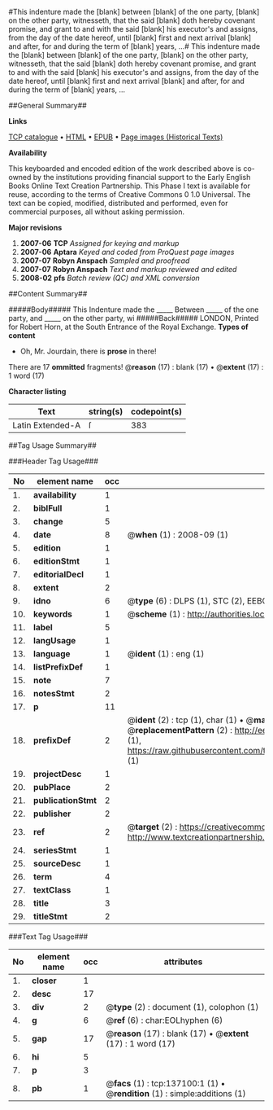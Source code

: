 #This indenture made the [blank] between [blank] of the one party, [blank] on the other party, witnesseth, that the said [blank] doth hereby covenant promise, and grant to and with the said [blank] his executor's and assigns, from the day of the date hereof, until [blank] first and next arrival [blank] and after, for and during the term of [blank] years, ...#
This indenture made the [blank] between [blank] of the one party, [blank] on the other party, witnesseth, that the said [blank] doth hereby covenant promise, and grant to and with the said [blank] his executor's and assigns, from the day of the date hereof, until [blank] first and next arrival [blank] and after, for and during the term of [blank] years, ...

##General Summary##

**Links**

[TCP catalogue](http://www.ota.ox.ac.uk/tcp/)  • 
[HTML](http://tei.it.ox.ac.uk/tcp/Texts-HTML/free/A95/A95713.html)  • 
[EPUB](http://tei.it.ox.ac.uk/tcp/Texts-EPUB/free/A95/A95713.epub) • 
[Page images (Historical Texts)](https://data.historicaltexts.jisc.ac.uk/view?pubId=eebo-99896855e&pageId=eebo-99896855e-137100-1)

**Availability**

This keyboarded and encoded edition of the
	       work described above is co-owned by the institutions
	       providing financial support to the Early English Books
	       Online Text Creation Partnership. This Phase I text is
	       available for reuse, according to the terms of Creative
	       Commons 0 1.0 Universal. The text can be copied,
	       modified, distributed and performed, even for
	       commercial purposes, all without asking permission.

**Major revisions**

1. __2007-06__ __TCP__ *Assigned for keying and markup*
1. __2007-06__ __Aptara__ *Keyed and coded from ProQuest page images*
1. __2007-07__ __Robyn Anspach__ *Sampled and proofread*
1. __2007-07__ __Robyn Anspach__ *Text and markup reviewed and edited*
1. __2008-02__ __pfs__ *Batch review (QC) and XML conversion*

##Content Summary##

#####Body#####
This Indenture made the  _____ 
Between  _____  of the one party, and  _____ 
on the other party, wi
#####Back#####
LONDON, Printed for Robert Horn, at the South Entrance of the Royal Exchange.
**Types of content**

  * Oh, Mr. Jourdain, there is **prose** in there!

There are 17 **ommitted** fragments! 
 @__reason__ (17) : blank (17)  •  @__extent__ (17) : 1 word (17)

**Character listing**


|Text|string(s)|codepoint(s)|
|---|---|---|
|Latin Extended-A|ſ|383|

##Tag Usage Summary##

###Header Tag Usage###

|No|element name|occ|attributes|
|---|---|---|---|
|1.|__availability__|1||
|2.|__biblFull__|1||
|3.|__change__|5||
|4.|__date__|8| @__when__ (1) : 2008-09 (1)|
|5.|__edition__|1||
|6.|__editionStmt__|1||
|7.|__editorialDecl__|1||
|8.|__extent__|2||
|9.|__idno__|6| @__type__ (6) : DLPS (1), STC (2), EEBO-CITATION (1), PROQUEST (1), VID (1)|
|10.|__keywords__|1| @__scheme__ (1) : http://authorities.loc.gov/ (1)|
|11.|__label__|5||
|12.|__langUsage__|1||
|13.|__language__|1| @__ident__ (1) : eng (1)|
|14.|__listPrefixDef__|1||
|15.|__note__|7||
|16.|__notesStmt__|2||
|17.|__p__|11||
|18.|__prefixDef__|2| @__ident__ (2) : tcp (1), char (1)  •  @__matchPattern__ (2) : ([0-9\-]+):([0-9IVX]+) (1), (.+) (1)  •  @__replacementPattern__ (2) : http://eebo.chadwyck.com/downloadtiff?vid=$1&page=$2 (1), https://raw.githubusercontent.com/textcreationpartnership/Texts/master/tcpchars.xml#$1 (1)|
|19.|__projectDesc__|1||
|20.|__pubPlace__|2||
|21.|__publicationStmt__|2||
|22.|__publisher__|2||
|23.|__ref__|2| @__target__ (2) : https://creativecommons.org/publicdomain/zero/1.0/ (1), http://www.textcreationpartnership.org/docs/. (1)|
|24.|__seriesStmt__|1||
|25.|__sourceDesc__|1||
|26.|__term__|4||
|27.|__textClass__|1||
|28.|__title__|3||
|29.|__titleStmt__|2||


###Text Tag Usage###

|No|element name|occ|attributes|
|---|---|---|---|
|1.|__closer__|1||
|2.|__desc__|17||
|3.|__div__|2| @__type__ (2) : document (1), colophon (1)|
|4.|__g__|6| @__ref__ (6) : char:EOLhyphen (6)|
|5.|__gap__|17| @__reason__ (17) : blank (17)  •  @__extent__ (17) : 1 word (17)|
|6.|__hi__|5||
|7.|__p__|3||
|8.|__pb__|1| @__facs__ (1) : tcp:137100:1 (1)  •  @__rendition__ (1) : simple:additions (1)|

